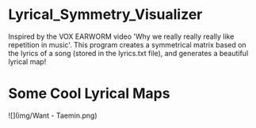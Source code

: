 # Lyrical_Symmetry_Visualizer
Inspired by the VOX EARWORM video 'Why we really really really like repetition in music'. This program creates a symmetrical matrix based on the lyrics of a song (stored in the lyrics.txt file), and generates a beautiful lyrical map!

# Some Cool Lyrical Maps

![](img/Want - Taemin.png)

